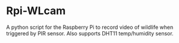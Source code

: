 # Rpi-WLcam
A python script for the Raspberry Pi to record video of wildlife when triggered by PIR sensor. Also supports DHT11 temp/humidity sensor.

